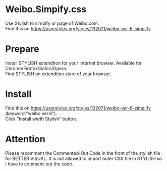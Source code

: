 # Weibo.Simpify.css
Use Stylish to simpify ur page of Weibo.com. <br>Find this on https://userstyles.org/styles/132071/weibo-ver-6-simplify.

# Prepare
Install STYLISH extendtion for your internet browser. Available for Chrome/Firefox/Safari/Opera.<br>
Find STYLISH on extendtion store of your browser.

# Install
Find this on https://userstyles.org/styles/132071/weibo-ver-6-simplify (keyword:"weibo ver.6").<br>
Click "Install width Stylish" button.

# Attention
Please recomment the Commented-Out Code in the front of the stylish file for BETTER VISUAL. It is not allowed to import outer CSS file in STYLISH so I have to comment-out the code.
